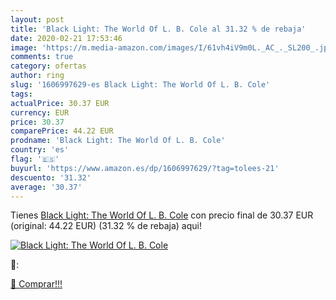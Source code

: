 ```yaml
---
layout: post
title: 'Black Light: The World Of L. B. Cole al 31.32 % de rebaja'
date: 2020-02-21 17:53:46
image: 'https://m.media-amazon.com/images/I/61vh4iV9m0L._AC_._SL200_.jpg'
comments: true
category: ofertas
author: ring
slug: '1606997629-es Black Light: The World Of L. B. Cole'
tags: 
actualPrice: 30.37 EUR
currency: EUR
price: 30.37
comparePrice: 44.22 EUR
prodname: 'Black Light: The World Of L. B. Cole'
country: 'es'
flag: '🇪🇸'
buyurl: 'https://www.amazon.es/dp/1606997629/?tag=tolees-21'
descuento: '31.32'
average: '30.37'
---
```


Tienes [Black Light: The World Of L. B. Cole](https://www.amazon.es/dp/1606997629/?tag=tolees-21) con precio final de  30.37 EUR (original: 44.22 EUR) (31.32 %  de rebaja) aqui!

[![Black Light: The World Of L. B. Cole](https://m.media-amazon.com/images/I/61vh4iV9m0L._AC_._SL200_.jpg)](https://www.amazon.es/dp/1606997629/?tag=tolees-21)

🔎:


[🛒 Comprar!!!](https://www.amazon.es/dp/1606997629/?tag=tolees-21)
